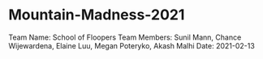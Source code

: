 # Mountain-Madness-2021

Team Name: School of Floopers
Team Members: Sunil Mann, Chance Wijewardena, Elaine Luu, Megan Poteryko, Akash Malhi
Date: 2021-02-13


